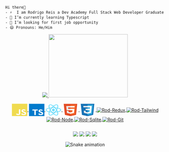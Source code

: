 
    Hi there👋 
    - ⚡  I am Rodrigo Reis a Dev Academy Full Stack Web Developer Graduate 
    - 🌱 I’m currently learning Typescript
    - 🤔 I’m looking for first job opportunity
    - 😄 Pronouns: He/Him

<div align="center" style="display: inline_block">
    <a href="https://github.com/RodrigoReis-dev">
    <img height="200em width="250em" src="https://github-readme-stats.vercel.app/api?username=RodrigoReis-dev&show_icons=true&theme=tokyonight&include_all_commits=true&count_private=true"/>
    <img height="200em" width="250em" src="https://github-readme-stats.vercel.app/api/top-langs/?username=RodrigoReis-dev&layout=compact&langs_count=7&theme=tokyonight"/>
</div>
<div align="center" style="display: inline_block"><br>
    <img align="center" alt="Rod-Js" height="40" width="50" 
    src="https://raw.githubusercontent.com/devicons/devicon/master/icons/javascript/javascript-plain.svg">
    <img align="center" alt="Rod-Ts" height="40" width="50" 
    src="https://raw.githubusercontent.com/devicons/devicon/master/icons/typescript/typescript-plain.svg">
    <img align="center" alt="Rod-React" height="40" width="50" 
    src="https://raw.githubusercontent.com/devicons/devicon/master/icons/react/react-original.svg">
    <img align="center" alt="Rod-HTML" height="40" width="50" 
    src="https://raw.githubusercontent.com/devicons/devicon/master/icons/html5/html5-original.svg">
    <img align="center" alt="Rod-CSS" height="40" width="50" 
    src="https://raw.githubusercontent.com/devicons/devicon/master/icons/css3/css3-original.svg">
    <img align="center" alt="Rod-Redux" height="40" width="50"
    src="https://cdn.jsdelivr.net/gh/devicons/devicon/icons/redux/redux-original.svg" />
    <img align="center" alt="Rod-Tailwind" height="50" width="60"
    src="https://cdn.jsdelivr.net/gh/devicons/devicon/icons/tailwindcss/tailwindcss-plain.svg" />     
    <img align="center" alt="Rod-Node" height="90" width="110"  
    src="https://cdn.jsdelivr.net/gh/devicons/devicon/icons/nodejs/nodejs-plain-wordmark.svg" />
    <img align="center" alt="Rod-Sqlite" height="40" width="50"
    src="https://cdn.jsdelivr.net/gh/devicons/devicon/icons/sqlite/sqlite-original.svg" />
    <img align="center" alt="Rod-Git" height="70" width="90"
    src="https://cdn.jsdelivr.net/gh/devicons/devicon/icons/git/git-plain-wordmark.svg" />        
</div>

##
 
<div align="center"> 
  
  <a href="https://www.instagram.com/rodrigoreis1976" target="_blank"><img src="https://img.shields.io/badge/-Instagram-%23E4405F?style=for-the-badge&logo=instagram&logoColor=white" target="_blank"></a>
 <a href="https://discord.com/channels/@me" target="_blank"><img src="https://img.shields.io/badge/Discord-7289DA?style=for-the-badge&logo=discord&logoColor=white" target="_blank"></a> 
  <a href = "mailto:rod.reis76@gmail.com"><img src="https://img.shields.io/badge/-Gmail-%23333?style=for-the-badge&logo=gmail&logoColor=white" target="_blank"></a>
  <a href="https://www.linkedin.com/in/rodrigo-reis-378846213/" target="_blank"><img src="https://img.shields.io/badge/-LinkedIn-%230077B5?style=for-the-badge&logo=linkedin&logoColor=white" target="_blank"></a> 
 
  ![Snake animation](https://github.com/RodrigoReis-dev/RodrigoReis-dev/blob/output/github-contribution-grid-snake.svg)

</div>

